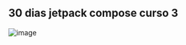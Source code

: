## 30 dias jetpack compose curso 3
![image](https://github.com/ricardoMogas/App30Days/assets/79292891/df0bb88d-a513-4a7b-bb4e-1adc64a9260f)
